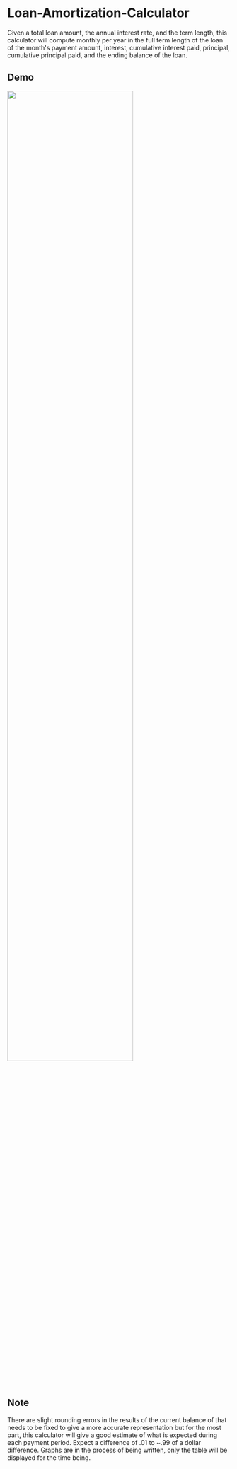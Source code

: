 # Loan-Amortization-Calculator
Given a total loan amount, the annual interest rate, and the term length, this calculator will compute monthly per year in the full term length of the loan of the month's payment amount, interest, cumulative interest paid, principal, cumulative principal paid, and the ending balance of the loan. 

## Demo
<img src="https://media.giphy.com/media/fqvGWka9PeqfUkkAxh/giphy.gif" width="75%">

## Note
There are slight rounding errors in the results of the current balance of that needs to be fixed to give a more accurate representation but for the most part, this calculator will give a good estimate of what is expected during each payment period. Expect a difference of .01 to ~.99 of a dollar difference. Graphs are in the process of being written, only the table will be displayed for the time being.
